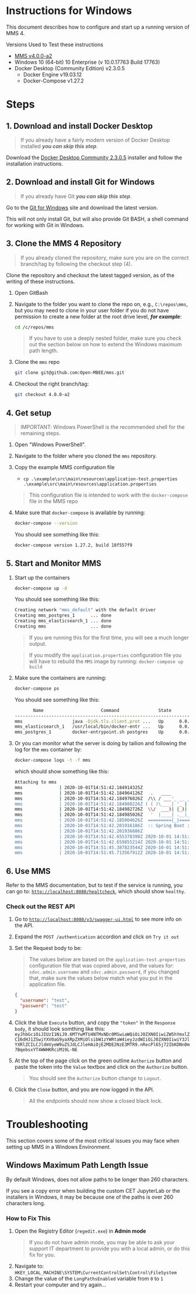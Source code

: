 # Instructions for Windows

This document describes how to configure and start up a running version of MMS 4.

Versions Used to Test these instructions
* [MMS v4.0.0-a2](https://github.com/Open-MBEE/mms/tree/4.0.0-a2)
* Windows 10 (64-bit) 10 Enterprise (v 10.0.17763 Build 17763)
* Docker Desktop (Community Edition) v2.3.0.5
  * Docker Engine v19.03.12
  * Docker-Compose v1.27.2

# Steps

## 1. Download and install Docker Desktop
> If you already have a fairly modern version of Docker Desktop installed ***you can skip this step***.

Download the [Docker Desktop Community 2.3.0.5](https://docs.docker.com/docker-for-windows/release-notes/#docker-desktop-community-2305) installer and follow the installation instructions.

## 2. Download and install Git for Windows
> If you already have Git ***you can skip this step***.

Go to the [Git for Windows](https://gitforwindows.org/) site and download the latest version.

This will not only install Git, but will also provide Git BASH, a shell command for working with Git in Windows.

## 3. Clone the MMS 4 Repository
> If you already cloned the repository, make sure you are on the correct branch/tag by following the checkout step (4).

Clone the repository and checkout the latest tagged version, as of the writing of these instructions.

1. Open GitBash

1. Navigate to the folder you want to clone the repo on, e.g., `C:\repos\mms`, but you may need to clone in your user folder if you do not have permission to create a new folder at the root drive level, ***for example***:

    ```bash
    cd /c/repos/mms
    ```
    
    > If you have to use a deeply nested folder, make sure you check out the section below on how to extend the Windows maximum path length.

1. Clone the `mms` repo

    ```bash
    git clone git@github.com:Open-MBEE/mms.git
    ```

1. Checkout the right branch/tag:

    ```bash
    git checkout 4.0.0-a2
    ```

## 4. Get setup
> IMPORTANT: Windows PowerShell is the recommended shell for the remaining steps.

1. Open "Windows PowerShell".
1. Navigate to the folder where you cloned the `mms` repository.
1. Copy the example MMS configuration file
   * `cp .\example\src\main\resources\application-test.properties .\example\src\main\resources\application.properties`
   > This configuration file is intended to work with the `docker-compose` file in the MMS repo
1. Make sure that `docker-compose` is available by running:

    ```bash
    docker-compose --version
    ```
    You should see something like this:
    ```bash
    docker-compose version 1.27.2, build 18f557f9
    ```

## 5. Start and Monitor MMS
1. Start up the containers

    ```bash
    docker-compose up -d
    ```

    You should see something like this:

    ```bash
    Creating network "mms_default" with the default driver
    Creating mms_postgres_1      ... done
    Creating mms_elasticsearch_1 ... done
    Creating mms                 ... done
    ```

    > If you are running this for the first time, you will see a much longer output.

    > If you modify the `application.properties` configuration file you will have to rebuild the `MMS` image by running: `docker-compose up build`

1. Make sure the containers are running:

    ```bash
    docker-compose ps
    ```

    You should see something like this:

    ```bash
           Name                      Command               State                       Ports
    -------------------------------------------------------------------------------------------------------------
    mms                   java -Djdk.tls.client.prot ...   Up      0.0.0.0:8080->8080/tcp
    mms_elasticsearch_1   /usr/local/bin/docker-entr ...   Up      0.0.0.0:9200->9200/tcp, 0.0.0.0:9300->9300/tcp
    mms_postgres_1        docker-entrypoint.sh postgres    Up      0.0.0.0:5432->5432/tcp
    ```

1. Or you can monitor what the server is doing by tailion and following the log for the `mms` container by:

    ```bash
    docker-compose logs -t -f mms
    ```

    which should show something like this:

    ```bash
    Attaching to mms
    mms              | 2020-10-01T14:51:42.184914325Z
    mms              | 2020-10-01T14:51:42.184964126Z   .   ____          _            __ _ _
    mms              | 2020-10-01T14:51:42.184976826Z  /\\ / ___'_ __ _ _(_)_ __  __ _ \ \ \ \
    mms              | 2020-10-01T14:51:42.184980226Z ( ( )\___ | '_ | '_| | '_ \/ _` | \ \ \ \
    mms              | 2020-10-01T14:51:42.184982726Z  \\/  ___)| |_)| | | | | || (_| |  ) ) ) )
    mms              | 2020-10-01T14:51:42.184985026Z   '  |____| .__|_| |_|_| |_\__, | / / / /
    mms              | 2020-10-01T14:51:42.185004626Z  =========|_|==============|___/=/_/_/_/
    mms              | 2020-10-01T14:51:42.201916186Z  :: Spring Boot ::        (v2.2.6.RELEASE)
    mms              | 2020-10-01T14:51:42.201936886Z
    mms              | 2020-10-01T14:51:42.655378398Z 2020-10-01 14:51:42.646  INFO 1 --- [           main] o.o.sdvc.example.ExampleApplication      : Starting ExampleApplication on mms with PID 1 (/app.jar started by root in /mms)
    mms              | 2020-10-01T14:51:42.659855214Z 2020-10-01 14:51:42.656  INFO 1 --- [           main] o.o.sdvc.example.ExampleApplication      : The following profiles are active: test
    mms              | 2020-10-01T14:51:45.387823544Z 2020-10-01 14:51:45.386  INFO 1 --- [           main] .s.d.r.c.RepositoryConfigurationDelegate : Bootstrapping Spring Data JPA repositories in DEFAULT mode.
    mms              | 2020-10-01T14:51:45.713567912Z 2020-10-01 14:51:45.713  INFO 1 --- [           main] .s.d.r.c.RepositoryConfiguratio
    ```

## 6. Use MMS

Refer to the MMS documentation, but to test if the service is running, you can go to: [`http://localhost:8080/healtcheck`](http://localhost:8080/healtcheck), which should show `healthy`.

### Check out the REST API

1. Go to [`http://localhost:8080/v3/swagger-ui.html`](http://localhost:8080/v3/swagger-ui.html) to see more info on the API.

1. Expand the `POST /authentication` accordion and click on `Try it out`

1. Set the Request body to be:
    > The values below are based on the `application-test.properties` configuration file that was copied above, and the values for: `sdvc.admin.username` and `sdvc.admin.password`, if you changed that, make sure the values below match what you put in the application file.

    ```json
    {
      "username": "test",
      "password": "test"
    }
    ```

1. Click the blue `Execute` button, and copy the `"token"` in the `Response body`, it should look somthing like this: `eyJhbGciOiJIUzI1NiJ9.6MTYwMTU4NTMxNDc0MSwiaWQiOiJ0ZXN0IiwiZW5hYmxlZCI6dHJ1ZSwiYXV0aG9yaXRpZXMiOlsibW1zYWRtaW4ieyJzdWIiOiJ0ZXN0IiwiY3JlYXRlZCILCJldmVyeW9uZSJdLCJleHAiOjE2MDE2NzE3MTR9.nRecPl65j72IbKDNn0m7BqebsxYT4WWHKRciM19L-NE`

1. At the top of the page click on the green outline `Authorize` button and paste the token into the `Value` textbox and click on the `Authorize` button.

    > You should see the `Authorize` button change to `Logout`.

1. Click the `Close` button, and you are now logged in the API.

    > All the endpoints should now show a closed black lock.

# Troubleshooting
This section covers some of the most critical issues you may face when setting up MMS in a Windows Environment.

## Windows Maximum Path Length Issue
By default Windows, does not allow paths to be longer than 260 characters.

If you see a copy error when building the custom CET JupyterLab or the installers in Windows, it may be because one of the paths is over 260 characters long.

### How to Fix This

1. Open the Registry Editor (`regedit.exe`) in **Admin mode**
    > If you do not have admin mode, you may be able to ask your support IT department to provide you with a local admin, or do this fix for you.
2. Navigate to: `HKEY_LOCAL_MACHINE\SYSTEM\CurrentControlSet\Control\FileSystem`
3. Change the value of the `LongPathsEnabled` variable from `0` to `1`
4. Restart your computer and try again...
